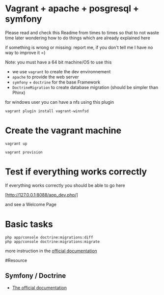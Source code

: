 # Vagrant + apache + posgresql + symfony

Please read and check this Readme from times to times so that
to not waste time later wondering how to do things which are
already explained here

if something is wrong or missing: report me, if you don't tell me
I have no way to improve it =)

Note: you must have a 64 bit machine/OS to use this

  * we use `vagrant` to create the dev environnement
  * `apache` to provide the web server
  * `symfony` + `doctrine` for the base Framework
  * `DoctrineMigration` to create database migration (should be simpler than Phinx)


for windows user you can have a nfs using this plugin

```
vagrant plugin install vagrant-winnfsd
```

# Create the vagrant machine

```
vagrant up
```

```
vagrant provision
```

# Test if everything works correctly

If everything works correctly you should be able to go here

[http://127.0.0.1:8088/app_dev.php/]

and see a Welcome Page

# Basic tasks

```
php app/console doctrine:migrations:diff
php app/console doctrine:migrations:migrate
```

more instruction in the [official documentation](http://symfony.com/doc/current/bundles/DoctrineMigrationsBundle/index.html#generating-migrations-automatically)


#Resource

## Symfony / Doctrine

  * [The official documentation](http://symfony.com/doc/current/book/index.html)

